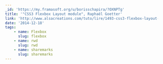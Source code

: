 ```yaml
---
_id: 'https://my.framasoft.org/u/borisschapira/?OXNPTg'
title: '"CSS3 Flexbox Layout module", Raphaël Goetter'
link: 'http://www.alsacreations.com/tuto/lire/1493-css3-flexbox-layout-module.html'
date: '2014-12-18'
tags:
    - name: Flexbox
      slug: flexbox
    - name: rwd
      slug: rwd
    - name: sharemarks
      slug: sharemarks
---
```


<div class="markdown"><p></p></div>
